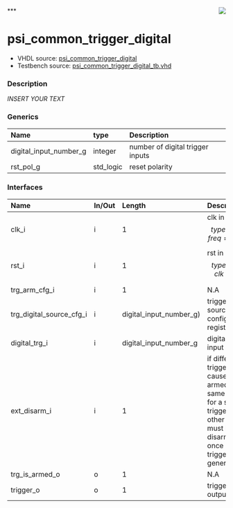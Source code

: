 <img align="right" src="../doc/psi_logo.png">
***

# psi_common_trigger_digital
 - VHDL source: [psi_common_trigger_digital](C:/Users/stef_b/git/GFA/Libraries/Firmware/VHDL/psi_common/hdl/psi_common_trigger_digital.vhd)
 - Testbench source: [psi_common_trigger_digital_tb.vhd](../testbench/psi_common_trigger_digital_tb/psi_common_trigger_digital_tb.vhd)

### Description
*INSERT YOUR TEXT*

### Generics
| Name                   | type      | Description                      |
|:-----------------------|:----------|:---------------------------------|
| digital_input_number_g | integer   | number of digital trigger inputs |
| rst_pol_g              | std_logic | reset polarity                   |

### Interfaces
| Name                     | In/Out   | Length                  | Description                                                                                                                                  |
|:-------------------------|:---------|:------------------------|:---------------------------------------------------------------------------------------------------------------------------------------------|
| clk_i                    | i        | 1                       | clk in $$ type=clk; freq=100.0 $$                                                                                                            |
| rst_i                    | i        | 1                       | rst in $$ type=rst; clk=clk_i $$                                                                                                             |
| trg_arm_cfg_i            | i        | 1                       | N.A                                                                                                                                          |
| trg_digital_source_cfg_i | i        | digital_input_number_g) | trigger source configuration register                                                                                                        |
| digital_trg_i            | i        | digital_input_number_g  | digital trigger input                                                                                                                        |
| ext_disarm_i             | i        | 1                       | if different trigger causes are armed at the same time for a single trigger all the other cause must be disarmed once a trigger is generated |
| trg_is_armed_o           | o        | 1                       | N.A                                                                                                                                          |
| trigger_o                | o        | 1                       | trigger output                                                                                                                               |
